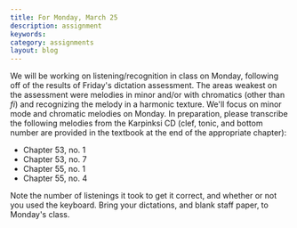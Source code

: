 ```yaml
---
title: For Monday, March 25
description: assignment
keywords: 
category: assignments
layout: blog
---
```


We will be working on listening/recognition in class on Monday, following off of the results of Friday's dictation assessment. The areas weakest on the assessment were melodies in minor and/or with chromatics (other than *fi*) and recognizing the melody in a harmonic texture. We'll focus on minor mode and chromatic melodies on Monday. In preparation, please transcribe the following melodies from the Karpinksi CD (clef, tonic, and bottom number are provided in the textbook at the end of the appropriate chapter):

- Chapter 53, no. 1  
- Chapter 53, no. 7  
- Chapter 55, no. 1  
- Chapter 55, no. 4

Note the number of listenings it took to get it correct, and whether or not you used the keyboard. Bring your dictations, and blank staff paper, to Monday's class.